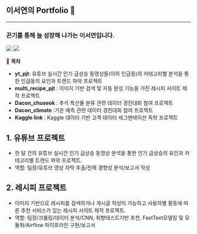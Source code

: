 ## 이서연의 Portfolio 👋
---
### 끈기를 통해 늘 성장해 나가는 이서연입니다.
<img src= "https://img.shields.io/badge/Python-3776AB?style=for-the-badge&logo=python&logoColor=white"> <img src= "https://img.shields.io/badge/MySQL-00000F?style=for-the-badge&logo=mysql&logoColor=white">

📗 **목차**
- **yt_pjt**: 유튜브 실시간 인기 급상승 동영상들(이하 인급동)의 카테고리별 분석을 통한 인급동의 요인과 트렌드 파악 프로젝트
- **multi_recipe_pjt** : 이미지 기반 검색 및 자동 완성 기능을 가진 레시피 사이트 제작 프로젝트
- **Dacon_chuseok** : 추석 특산물 분류 관련 데이터 경진대회 참여 프로젝트
- **Dacon_climate** :기온 예측 관련 데이터 경진대회 참여 프로젝트
- **Kaggle link** : Kaggle 데이터 기반 고객 데이터 세그멘테이션 독학 프로젝트


## 1. 유튜브 프로젝트
* 한 달 간의 유튜브 실시간 인기 급상승 동영상 분석을 통한 인기 급상승의 요인과 카테고리별 트렌드 파악 프로젝트.
* 역할: 팀장/유튜브 영상 자막 추출/전체 경향성 분석/보고서 작성



## 2. 레시피 프로젝트
* 이미지 기반으로 레시피를 검색하거나 게시글 작성이 가능하고 사용자별 활동에 따른 추천 서비스가 있는 레시피 사이트 제작 프로젝트.
* 역할: 팀장/크롤링/데이터 분석/CNN, 취향테스트기반 추천, FastText모델링 및 모듈화/Airflow 파이프라인 구현/보고서
<!--
**syl0702/syl0702** is a ✨ _special_ ✨ repository because its `README.md` (this file) appears on your GitHub profile.

Here are some ideas to get you started:

- 🔭 I’m currently working on ...
- 🌱 I’m currently learning ...
- 👯 I’m looking to collaborate on ...
- 🤔 I’m looking for help with ...
- 💬 Ask me about ...
- 📫 How to reach me: ...
- 😄 Pronouns: ...
- ⚡ Fun fact: ...
-->
